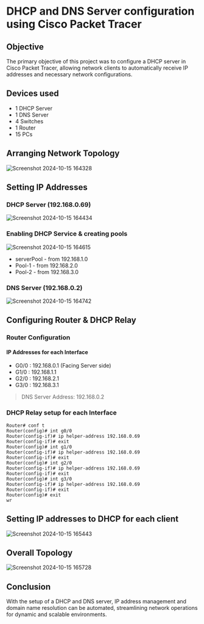 # DHCP and DNS Server configuration using Cisco Packet Tracer
## Objective
The primary objective of this project was to configure a DHCP server in Cisco Packet Tracer, allowing network clients to automatically receive IP addresses and necessary network configurations.
## Devices used
- 1 DHCP Server
- 1 DNS Server
- 4 Switches
- 1 Router
- 15 PCs

## Arranging Network Topology

![Screenshot 2024-10-15 164328](https://github.com/user-attachments/assets/deeb4dce-0590-476d-aab7-db71bdb243bf)

## Setting IP Addresses

### DHCP Server (192.168.0.69)

![Screenshot 2024-10-15 164434](https://github.com/user-attachments/assets/062941dc-ce5d-4d20-a7e2-c7a1458530ec)

### Enabling DHCP Service & creating pools

![Screenshot 2024-10-15 164615](https://github.com/user-attachments/assets/03c67843-54ac-4f30-b982-9c384c4458ee)

- serverPool - from 192.168.1.0
- Pool-1 - from 192.168.2.0
- Pool-2 - from 192.168.3.0

### DNS Server (192.168.0.2)
![Screenshot 2024-10-15 164742](https://github.com/user-attachments/assets/f371d9c5-d8e2-4e9b-896a-6547d8d57dc4)

## Configuring Router & DHCP Relay
### Router Configuration

#### IP Addresses for each Interface
- G0/0 : 192.168.0.1 (Facing Server side)
- G1/0 : 192.168.1.1
- G2/0 : 192.168.2.1
- G3/0 : 192.168.3.1
> DNS Server Address: 192.168.0.2

### DHCP Relay setup for each Interface
```
Router# conf t
Router(config)# int g0/0
Router(config-if)# ip helper-address 192.168.0.69
Router(config-if)# exit
Router(config)# int g1/0
Router(config-if)# ip helper-address 192.168.0.69
Router(config-if)# exit
Router(config)# int g2/0
Router(config-if)# ip helper-address 192.168.0.69
Router(config-if)# exit
Router(config)# int g3/0
Router(config-if)# ip helper-address 192.168.0.69
Router(config-if)# exit
Router(config)# exit
wr
```
## Setting IP addresses to DHCP for each client
![Screenshot 2024-10-15 165443](https://github.com/user-attachments/assets/4e426bf9-7dfd-4fa9-a60d-1a48b60cc54b)

## Overall Topology
![Screenshot 2024-10-15 165728](https://github.com/user-attachments/assets/0d776bab-f279-4dbe-bdec-e4a16321ed5b)

## Conclusion
With the setup of a DHCP and DNS server, IP address management and domain name resolution can be automated, streamlining network operations for dynamic and scalable environments.
